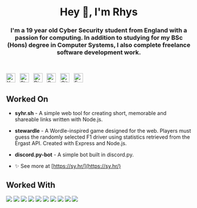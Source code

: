 <h1 align="center">Hey 👋, I'm Rhys</h1>
<h3 align="center">I'm a 19 year old Cyber Security student from England with a passion for computing. In addition to studying for my BSc (Hons) degree in Computer Systems, I also complete freelance software development work.</h3>
<br>
<p float="left">
  <img src="https://sy.hr/files/youtube_fon.png" alt="YouTube" height="25">&nbsp;&nbsp;
  <img src="https://sy.hr/files/steam.png" alt="Steam" height="25">&nbsp;&nbsp;
  <img src="https://sy.hr/files/discord_f.png" alt="Discord" height="25">&nbsp;&nbsp;
  <img src="https://sy.hr/files/spotify.png" alt="Spotify" height="25">&nbsp;&nbsp;
  <img src="https://sy.hr/files/github.png" alt="GitHub" height="25">&nbsp;&nbsp;
  <img src="https://sy.hr/files/envelope-solid.png" alt="Email" height="25">&nbsp;&nbsp;
</p>

<h2> Worked On</h2>

- <p><b>syhr.sh</b> - A simple web tool for creating short, memorable and shareable links written with Node.js.</p>
- <p><b>stewardle</b> - A Wordle-inspired game designed for the web. Players must guess the randomly selected F1 driver using statistics retrieved from the Ergast API. Created with Express and Node.js.</p>
- <p><b>discord.py-bot</b> - A simple bot built in discord.py.</p>

- ✨ See more at [https://sy.hr/](https://sy.hr/)


<h2> Worked With</h2>
<p align="left">
  <img src="https://img.shields.io/badge/python%20-%2314354C.svg?&style=for-the-badge&logo=python&logoColor=white"/>
  <img src="https://img.shields.io/badge/node.js%20-%2343853D.svg?&style=for-the-badge&logo=node.js&logoColor=white"/>
  <img src="https://img.shields.io/badge/javascript%20-%23323330.svg?&style=for-the-badge&logo=javascript&logoColor=%23F7DF1E"/>
  <img src="https://img.shields.io/badge/express.js%20-%23404d59.svg?&style=for-the-badge"/>
  <img src="https://img.shields.io/badge/CSharp%20-%2314354C.svg?&style=for-the-badge&logo=C%20Sharp&logoColor=white"/>
  <img src="https://img.shields.io/badge/mysql-%2300f.svg?&style=for-the-badge&logo=mysql&logoColor=white"/>
  <img src="https://img.shields.io/badge/docker%20-%230db7ed.svg?&style=for-the-badge&logo=docker&logoColor=white"/>
  <img src="https://img.shields.io/badge/css3%20-%231572B6.svg?&style=for-the-badge&logo=css3&logoColor=white"/>
  <img src="https://img.shields.io/badge/html5%20-%23E34F26.svg?&style=for-the-badge&logo=html5&logoColor=white"/>
  <img src="https://img.shields.io/badge/lua-%232C2D72.svg?&style=for-the-badge&logo=lua&logoColor=white"/>
</p>
